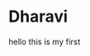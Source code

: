 # Dharavi
<!DOCTYPE html>
<html lang="en">
<head>
    <title> abes college</title>
</head>
<body>
    <p>hello this is my first</p>
</body>
</html>
